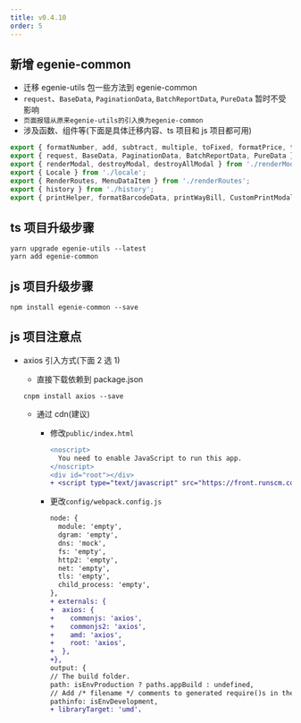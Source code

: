 ```yaml
---
title: v0.4.10
order: 5
---
```


## 新增 egenie-common

- 迁移 egenie-utils 包一些方法到 egenie-common
- `request`、`BaseData`, `PaginationData`, `BatchReportData`, `PureData` 暂时不受影响
- `页面报错从原来egenie-utils的引入换为egenie-common`
- 涉及函数、组件等(下面是具体迁移内容、ts 项目和 js 项目都可用)

```ts
export { formatNumber, add, subtract, multiple, toFixed, formatPrice, thousandthSeparator, objToDict, DictData } from './helper';
export { request, BaseData, PaginationData, BatchReportData, PureData } from './request';
export { renderModal, destroyModal, destroyAllModal } from './renderModal';
export { Locale } from './locale';
export { RenderRoutes, MenuDataItem } from './renderRoutes';
export { history } from './history';
export { printHelper, formatBarcodeData, printWayBill, CustomPrintModal, getCustomPrintParam, getSensitiveData } from './print';
```

## ts 项目升级步骤

```
yarn upgrade egenie-utils --latest
yarn add egenie-common
```

## js 项目升级步骤

```
npm install egenie-common --save
```

## js 项目注意点

- axios 引入方式(下面 2 选 1)

  - 直接下载依赖到 package.json

  ```
  cnpm install axios --save
  ```

  - 通过 cdn(建议)

    - 修改`public/index.html`

      ```diff
      <noscript>
        You need to enable JavaScript to run this app.
      </noscript>
      <div id="root"></div>
      + <script type="text/javascript" src="https://front.runscm.com/customer-source/common/axios.min.js?v=0.21.0"></script>
      ```

    - 更改`config/webpack.config.js`
      ```diff
      node: {
        module: 'empty',
        dgram: 'empty',
        dns: 'mock',
        fs: 'empty',
        http2: 'empty',
        net: 'empty',
        tls: 'empty',
        child_process: 'empty',
      },
      + externals: {
      +  axios: {
      +    commonjs: 'axios',
      +    commonjs2: 'axios',
      +    amd: 'axios',
      +    root: 'axios',
      +  },
      +},
      output: {
      // The build folder.
      path: isEnvProduction ? paths.appBuild : undefined,
      // Add /* filename */ comments to generated require()s in the output.
      pathinfo: isEnvDevelopment,
      + libraryTarget: 'umd'，
      ```
